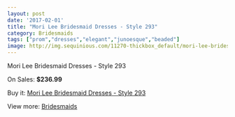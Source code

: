 ```yaml
---
layout: post
date: '2017-02-01'
title: "Mori Lee Bridesmaid Dresses - Style 293"
category: Bridesmaids
tags: ["prom","dresses","elegant","junoesque","beaded"]
image: http://img.sequinious.com/11270-thickbox_default/mori-lee-bridesmaid-dresses-style-293.jpg
---
```

Mori Lee Bridesmaid Dresses - Style 293

On Sales: **$236.99**
<a href="https://www.sequinious.com/bridesmaids/5154-mori-lee-bridesmaid-dresses-style-293.html"><amp-img layout="responsive" width="600" height="600" src="//img.sequinious.com/11270-thickbox_default/mori-lee-bridesmaid-dresses-style-293.jpg" alt="Mori Lee Bridesmaid Dresses - Style 293 0" /></a>

Buy it: [Mori Lee Bridesmaid Dresses - Style 293](https://www.sequinious.com/bridesmaids/5154-mori-lee-bridesmaid-dresses-style-293.html "Mori Lee Bridesmaid Dresses - Style 293")

View more: [Bridesmaids](https://www.sequinious.com/3-bridesmaids "Bridesmaids")